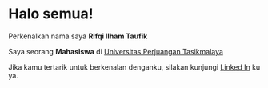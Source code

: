# Halo semua! 

Perkenalkan nama saya **Rifqi Ilham Taufik**

Saya seorang **Mahasiswa** di [Universitas Perjuangan Tasikmalaya](https://unper.ac.id/)

Jika kamu tertarik untuk berkenalan denganku, silakan kunjungi [Linked In](https://www.linkedin.com/in/rifqi-ilham-taufik-778762287/) ku ya.
